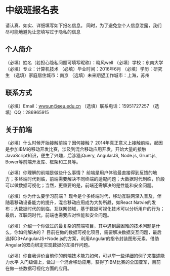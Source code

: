 # 中级班报名表

请认真、如实、详细填写如下报名信息。
同时，为了避免您个人信息泄露，我们尽可能地避免让您填写过于隐私的信息

## 个人简介

（必填）姓名（若担心隐私问题可填写昵称）：晓风well
（必填）学校：东南大学
（必填）专业：计算机技术
（必填）毕业时间：2016年6月
（必填）学历：研究生
（选填）家庭居住城市：南京
（选填）未来期望工作城市：上海，苏州

## 联系方式

（必填）Email：wwsun@seu.edu.cn
（选填）联系电话：15951727257
（选填）QQ：286965915

## 关于前端

（必填）什么时候开始接触前端？因何接触？
2014年真正意义上接触前端，起因是参加IBM的移动开发比赛，涉及到混合移动应用开发，开始大量的接触JavaScript知识，便生了兴趣，后涉猎jQuery, AngularJS, Node.js, Grunt.js, Bower等前端开发库、框架和工具等。

（必填）你理解的前端是做些什么事情？
前端是用户体验最直接得到反馈的地方；多终端时代到临，前端需要解决不同终端的适配问题；大数据时代到临，阶段可以做数据可视化；当然，更重要的是，前端还需解决的是性能和安全问题。

（必填）你为什么要学习前端？
现今是个多终端时代，移动互联网深入普及，伴随着移动设备能力的提升，混合移动应用成为大势所趋，如React Natvie的发布；大数据时代的到临，互联网领域，基于数据可视化技术可以分析用户的行为；最后，互联网时代，前端也需要应对性能和安全问题。

（必填）介绍一个你做过的最复杂的前端项目，其中遇到最困难的技术问题是什么，你如何解决的？
目前在做的数据可视化项目，需要解决数据交互问题，最后选择D3+AngularJS+Node.js的方案，利用Angular的指令封装图形元素，借助Angular的双向绑定实现数据的互操作问题。

（必填）你自我评价当前你的前端技术能力如何，可以举一些详细的例子来描述能力水平
入门级偏上，做过一个混合移动应用，获得了IBM比赛的全国亚军，目前在做一些数据可视化方面的应用。

